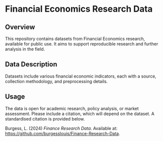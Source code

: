 # Financial Economics Research Data

## Overview
This repository contains datasets from Financial Economics research, available for public use. It aims to support reproducible research and further analysis in the field.

## Data Description
Datasets include various financial economic indicators, each with a source, collection methodology, and preprocessing details.

## Usage
The data is open for academic research, policy analysis, or market assessment. Please include a citation, which will depend on the dataset. A standardised citation is provided below.

Burgess, L. (2024) *Finance Research Data*. Available at: https://github.com/burgesslouis/Finance-Research-Data.


